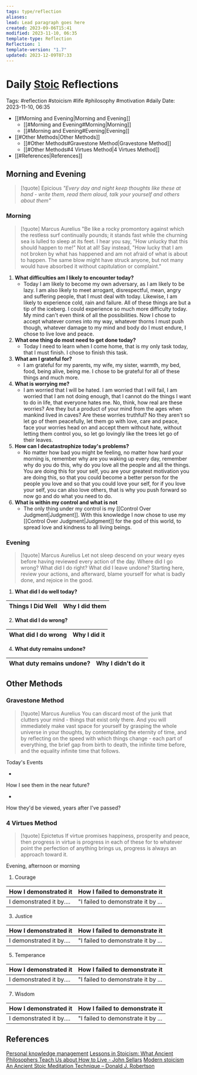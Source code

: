 ```yaml
---
tags: type/reflection
aliases: 
lead: Lead paragraph goes here
created: 2023-09-06T15:41
modified: 2023-11-10, 06:35
template-type: Reflection
Reflection: 1
template-version: "1.7"
updated: 2023-12-09T07:33
---
```



# Daily [Stoic](../SLIP-BOX/Stoicism.md) Reflections

Tags:  #reflection #stoicism #life #philosophy #motivation #daily 
Date: 2023-11-10, 06:35

- [[#Morning and Evening|Morning and Evening]]
	- [[#Morning and Evening#Morning|Morning]]
	- [[#Morning and Evening#Evening|Evening]]
- [[#Other Methods|Other Methods]]
	- [[#Other Methods#Gravestone Method|Gravestone Method]]
	- [[#Other Methods#4 Virtues Method|4 Virtues Method]]
- [[#References|References]]


## Morning and Evening

> [!quote] Epicious 
> _"Every day and night keep thoughts like these at hand - write them, read them aloud, talk your yourself and others about them"_

### Morning

> [!quote] Marcus Aurelius
> "Be like a rocky promontory against which the restless surf continually pounds; it stands fast while the churning sea is lulled to sleep at its feet. I hear you say, "How unlucky that this should happen to me!" Not at all! Say instead, "How lucky that I am not broken by what has happened and am not afraid of what is about to happen. The same blow might have struck anyone, but not many would have absorbed it without capitulation or complaint."

1. **What difficulties am I likely to encounter today?**
	- Today I am likely to become my own adversary, as I am likely to be lazy. I am also likely to meet arrogant, disrespectful, mean, angry and suffering people, that I must deal with today. Likewise, I am likely to experience cold, rain and failure. All of these things are but a tip of the iceberg. I could experience so much more difficulty today. My mind can't even think of all the possibilities. Now I chose to accept whatever comes into my way, whatever thorns I must push though, whatever damage to my mind and body do I must endure, I chose to live love and peace.  
2. **What one thing do most need to get done today?**
	- Today I need to learn when I come home, that is my only task today, that I must finish. I chose to finish this task.  
1. **What am I grateful for?**
	- I am grateful for my parents, my wife, my sister, warmth, my bed, food, being alive, being me. I chose to be grateful for all of these things and much more. 
2. **What is worrying me?**
	- I am worried that I will be hated. I am worried that I will fail, I am worried that I am not doing enough, that I cannot do the things I want to do in life, that everyone hates me. No, think, how real are these worries? Are they but a product of your mind from the ages when mankind lived in caves? Are these worries truthful? No they aren't so let go of them peacefully, let them go with love, care and peace, face your worries head on and accept them without hate, without letting them control you, so let go lovingly like the trees let go of their leaves. 
3. **How can I decatastrophize today's problems?**
	- No matter how bad you might be feeling, no matter how hard your morning is, remember why are you waking up every day, remember why do you do this, why do you love all the people and all the things. You are doing this for your self, you are your greatest motivation you are doing this, so that you could become a better person for the people you love and so that you could love your self, for if you love your self, you can also love others, that is why you push forward so now go and do what you need to do. 
4. **What is within my control and what is not**
	- The only thing under my control is my [[Control Over Judgment|Judgment]]. With this knowledge I now chose to use my [[Control Over Judgment|Judgment]] for the god of this world, to spread love and kindness to all living beings. 

### Evening

> [!quote] Marcus Aurelius
> Let not sleep descend on your weary eyes before having reviewed every action of the day. Where did I go wrong? What did I do right? What did I leave undone? Starting here, review your actions, and afterward, blame yourself for what is badly done, and rejoice in the good.

1. **What did I do well today?**

| Things I Did Well | Why I did them |
| ------------------- | ---------------- |

2. **What did I do wrong?**

| What did I do wrong | Why I did it |
| ------------------- | ---------------- |

4. **What duty remains undone?**

| What duty remains undone? | Why I didn't do it |
| ------------------- | ---------------- |

## Other Methods

### Gravestone Method

> [!quote] Marcus Aurelius
> You can discard most of the junk that clutters your mind - things that exist only there. And you will immediately make vast space for yourself by grasping the whole universe in your thoughts, by contemplating the eternity of time, and by reflecting on the speed with which things change - each part of everything, the brief gap from birth to death, the infinite time before, and the equality infinite time that follows. 

Today's Events 

-

How I see them in the near future? 

-

How they'd be viewed, years after I've passed?

### 4 Virtues Method

> [!quote] Epictetus 
> If virtue promises happiness, prosperity and peace, then progress in virtue is progress in each of these for to whatever point the perfection of anything brings us, progress is always an approach toward it.

Evening, afternoon or morning

1. Courage 

| How I demonstrated it  | How I failed to demonstrate it |
| ------------------- | ---------------- |
| I demonstrated it by....                 | "I failed to demonstrate it by ...              |

3. Justice

| How I demonstrated it  | How I failed to demonstrate it |
| ------------------- | ---------------- |
| I demonstrated it by....                 | "I failed to demonstrate it by ...             

5. Temperance

| How I demonstrated it  | How I failed to demonstrate it |
| ------------------- | ---------------- |
| I demonstrated it by....                 | "I failed to demonstrate it by ...             

7. Wisdom

| How I demonstrated it  | How I failed to demonstrate it |
| ------------------- | ---------------- |
| I demonstrated it by....                 | "I failed to demonstrate it by ...             

## References

[Personal knowledge management](Personal%20knowledge%20management.md)
[Lessons in Stoicism: What Ancient Philosophers Teach Us about How to Live - John Sellars](https://books.google.cz/books/about/Lessons_in_Stoicism.html?id=ky84zQEACAAJ&redir_esc=y)
[Modern stoicism](https://modernstoicism.com/)
[An Ancient Stoic Meditation Technique – Donald J. Robertson](https://donaldrobertson.name/2017/03/22/an-ancient-stoic-meditation-technique/)


